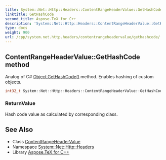 ```yaml
---
title: System::Net::Http::Headers::ContentRangeHeaderValue::GetHashCode method
linktitle: GetHashCode
second_title: Aspose.TeX for C++
description: 'System::Net::Http::Headers::ContentRangeHeaderValue::GetHashCode method. Analog of C# Object.GetHashCode() method. Enables hashing of custom objects in C++.'
type: docs
weight: 900
url: /cpp/system.net.http.headers/contentrangeheadervalue/gethashcode/
---
```

## ContentRangeHeaderValue::GetHashCode method


Analog of C# [Object.GetHashCode()](../../../system/object/gethashcode/) method. Enables hashing of custom objects.

```cpp
int32_t System::Net::Http::Headers::ContentRangeHeaderValue::GetHashCode() const override
```


### ReturnValue

Hash code value as calculated by corresponding class.

## See Also

* Class [ContentRangeHeaderValue](../)
* Namespace [System::Net::Http::Headers](../../)
* Library [Aspose.TeX for C++](../../../)
